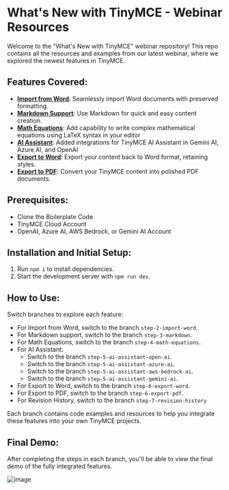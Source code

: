 # What's New with TinyMCE - Webinar Resources

Welcome to the "What's New with TinyMCE" webinar repository! This repo contains all the resources and examples from our latest webinar, where we explored the newest features in TinyMCE.

## Features Covered:
- [**Import from Word**](https://www.tiny.cloud/tinymce/features/import-from-word/?utm_campaign=devrel_webinar_tiny7_aug_24&utm_source=github&utm_medium=referral&utm_term=readme): Seamlessly import Word documents with preserved formatting.
- [**Markdown Support**](https://www.tiny.cloud/tinymce/features/markdown/?utm_campaign=devrel_webinar_tiny7_aug_24&utm_source=github&utm_medium=referral&utm_term=readme): Use Markdown for quick and easy content creation.
- [**Math Equations**](https://www.tiny.cloud/tinymce/features/math-equations/?utm_campaign=devrel_webinar_tiny7_aug_24&utm_source=github&utm_medium=referral&utm_term=readme): Add capability to write complex mathematical equations using LaTeX syntax in your editor
- [**AI Assistant**](https://www.tiny.cloud/tinymce/features/ai-integration/?utm_campaign=devrel_webinar_tiny7_aug_24&utm_source=github&utm_medium=referral&utm_term=readme): Added integrations for TinyMCE AI Assistant in Gemini AI, Azure AI, and OpenAI
- [**Export to Word**](https://www.tiny.cloud/tinymce/features/export-word/?utm_campaign=devrel_webinar_tiny7_aug_24&utm_source=github&utm_medium=referral&utm_term=readme): Export your content back to Word format, retaining styles.
- [**Export to PDF**](https://www.tiny.cloud/tinymce/features/export-pdf/?utm_campaign=devrel_webinar_tiny7_aug_24&utm_source=github&utm_medium=referral&utm_term=readme): Convert your TinyMCE content into polished PDF documents.

## Prerequisites:
- Clone the Boilerplate Code
- TinyMCE Cloud Account
- OpenAI, Azure AI, AWS Bedrock, or Gemini AI Account

## Installation and Initial Setup:
1. Run `npm i` to install dependencies.
2. Start the development server with `npm run dev`.

## How to Use:
Switch branches to explore each feature:
- For Import from Word, switch to the branch `step-2-import-word`.
- For Markdown support, switch to the branch `step-3-markdown`.
- For Math Equations, switch to the branch `step-4-math-equations`.
- For AI Assistant:
  - Switch to the branch `step-5-ai-assistant-open-ai`.
  - Switch to the branch `step-5-ai-assistant-azure-ai`.
  - Switch to the branch `step-5-ai-assistant-aws-bedrock-ai`.
  - Switch to the branch `step-5-ai-assistant-gemini-ai`.
- For Export to Word, switch to the branch `step-6-export-word`.
- For Export to PDF, switch to the branch `step-6-export-pdf`.
- For Revision History, switch to the branch `step-7-revision-history`

Each branch contains code examples and resources to help you integrate these features into your own TinyMCE projects.

## Final Demo:
After completing the steps in each branch, you'll be able to view the final demo of the fully integrated features.

![image](https://github.com/user-attachments/assets/48aecac2-f08d-414f-b59a-c91777d450d6)

